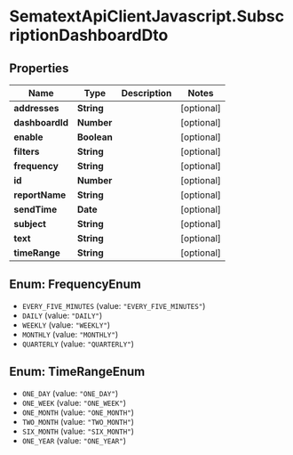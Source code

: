 # SematextApiClientJavascript.SubscriptionDashboardDto

## Properties
| Name            | Type        | Description | Notes      |
| --------------- | ----------- | ----------- | ---------- |
| **addresses**   | **String**  |             | [optional] |
| **dashboardId** | **Number**  |             | [optional] |
| **enable**      | **Boolean** |             | [optional] |
| **filters**     | **String**  |             | [optional] |
| **frequency**   | **String**  |             | [optional] |
| **id**          | **Number**  |             | [optional] |
| **reportName**  | **String**  |             | [optional] |
| **sendTime**    | **Date**    |             | [optional] |
| **subject**     | **String**  |             | [optional] |
| **text**        | **String**  |             | [optional] |
| **timeRange**   | **String**  |             | [optional] |

<a name="FrequencyEnum"></a>
## Enum: FrequencyEnum

* `EVERY_FIVE_MINUTES` (value: `"EVERY_FIVE_MINUTES"`)
* `DAILY` (value: `"DAILY"`)
* `WEEKLY` (value: `"WEEKLY"`)
* `MONTHLY` (value: `"MONTHLY"`)
* `QUARTERLY` (value: `"QUARTERLY"`)


<a name="TimeRangeEnum"></a>
## Enum: TimeRangeEnum

* `ONE_DAY` (value: `"ONE_DAY"`)
* `ONE_WEEK` (value: `"ONE_WEEK"`)
* `ONE_MONTH` (value: `"ONE_MONTH"`)
* `TWO_MONTH` (value: `"TWO_MONTH"`)
* `SIX_MONTH` (value: `"SIX_MONTH"`)
* `ONE_YEAR` (value: `"ONE_YEAR"`)
